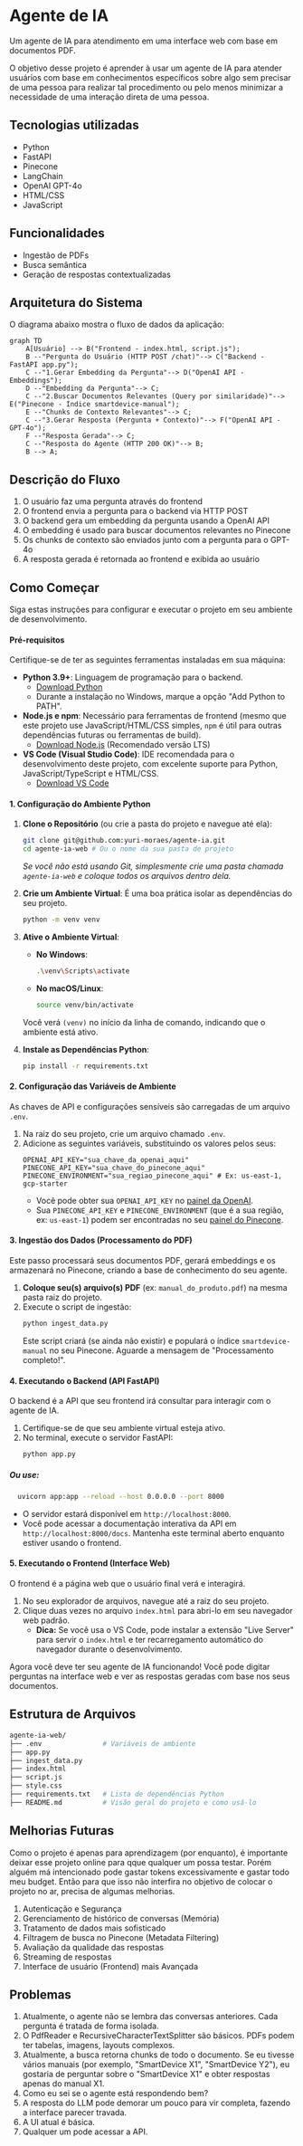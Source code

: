 
# Agente de IA

Um agente de IA para atendimento em uma interface web com base em documentos PDF.

O objetivo desse projeto é aprender à usar um agente de IA para atender usuários com base em conhecimentos específicos sobre algo sem precisar de uma pessoa para realizar tal procedimento ou pelo menos minimizar a necessidade de uma interação direta de uma pessoa.



## Tecnologias utilizadas

- Python
- FastAPI
- Pinecone 
- LangChain 
- OpenAI GPT-4o
- HTML/CSS
- JavaScript 
## Funcionalidades

- Ingestão de PDFs
- Busca semântica
- Geração de respostas contextualizadas

## Arquitetura do Sistema

O diagrama abaixo mostra o fluxo de dados da aplicação:

```mermaid
graph TD
    A[Usuário] --> B("Frontend - index.html, script.js");
    B --"Pergunta do Usuário (HTTP POST /chat)"--> C("Backend - FastAPI app.py");
    C --"1.Gerar Embedding da Pergunta"--> D("OpenAI API - Embeddings");
    D --"Embedding da Pergunta"--> C;
    C --"2.Buscar Documentos Relevantes (Query por similaridade)"--> E("Pinecone - Índice smartdevice-manual");
    E --"Chunks de Contexto Relevantes"--> C;
    C --"3.Gerar Resposta (Pergunta + Contexto)"--> F("OpenAI API - GPT-4o");
    F --"Resposta Gerada"--> C;
    C --"Resposta do Agente (HTTP 200 OK)"--> B;
    B --> A;
```

## Descrição do Fluxo

1. O usuário faz uma pergunta através do frontend
2. O frontend envia a pergunta para o backend via HTTP POST
3. O backend gera um embedding da pergunta usando a OpenAI API
4. O embedding é usado para buscar documentos relevantes no Pinecone
5. Os chunks de contexto são enviados junto com a pergunta para o GPT-4o
6. A resposta gerada é retornada ao frontend e exibida ao usuário
## Como Começar

Siga estas instruções para configurar e executar o projeto em seu ambiente de desenvolvimento.

#### Pré-requisitos

Certifique-se de ter as seguintes ferramentas instaladas em sua máquina:

  * **Python 3.9+**: Linguagem de programação para o backend.
      * [Download Python](https://www.python.org/downloads/)
      * Durante a instalação no Windows, marque a opção "Add Python to PATH".
  * **Node.js e npm**: Necessário para ferramentas de frontend (mesmo que este projeto use JavaScript/HTML/CSS simples, `npm` é útil para outras dependências futuras ou ferramentas de build).
      * [Download Node.js](https://nodejs.org/en/download/) (Recomendado versão LTS)
  * **VS Code (Visual Studio Code)**: IDE recomendada para o desenvolvimento deste projeto, com excelente suporte para Python, JavaScript/TypeScript e HTML/CSS.
      * [Download VS Code](https://code.visualstudio.com/)

#### 1\. Configuração do Ambiente Python

1.  **Clone o Repositório** (ou crie a pasta do projeto e navegue até ela):

    ```bash
    git clone git@github.com:yuri-moraes/agente-ia.git
    cd agente-ia-web # Ou o nome da sua pasta de projeto
    ```

    *Se você não está usando Git, simplesmente crie uma pasta chamada `agente-ia-web` e coloque todos os arquivos dentro dela.*

2.  **Crie um Ambiente Virtual**:
    É uma boa prática isolar as dependências do seu projeto.

    ```bash
    python -m venv venv
    ```

3.  **Ative o Ambiente Virtual**:

      * **No Windows**:
        ```bash
        .\venv\Scripts\activate
        ```
      * **No macOS/Linux**:
        ```bash
        source venv/bin/activate
        ```

    Você verá `(venv)` no início da linha de comando, indicando que o ambiente está ativo.

4.  **Instale as Dependências Python**:

    ```bash
    pip install -r requirements.txt
    ```

#### 2\. Configuração das Variáveis de Ambiente

As chaves de API e configurações sensíveis são carregadas de um arquivo `.env`.

1.  Na raiz do seu projeto, crie um arquivo chamado `.env`.
2.  Adicione as seguintes variáveis, substituindo os valores pelos seus:
    ```
    OPENAI_API_KEY="sua_chave_da_openai_aqui"
    PINECONE_API_KEY="sua_chave_do_pinecone_aqui"
    PINECONE_ENVIRONMENT="sua_regiao_pinecone_aqui" # Ex: us-east-1, gcp-starter
    ```
      * Você pode obter sua `OPENAI_API_KEY` no [painel da OpenAI](https://platform.openai.com/account/api-keys).
      * Sua `PINECONE_API_KEY` e `PINECONE_ENVIRONMENT` (que é a sua região, ex: `us-east-1`) podem ser encontradas no seu [painel do Pinecone](https://www.google.com/search?q=https://app.pinecone.io/dashboard/indexes).

#### 3\. Ingestão dos Dados (Processamento do PDF)

Este passo processará seus documentos PDF, gerará embeddings e os armazenará no Pinecone, criando a base de conhecimento do seu agente.

1.  **Coloque seu(s) arquivo(s) PDF** (ex: `manual_do_produto.pdf`) na mesma pasta raiz do projeto.
2.  Execute o script de ingestão:
    ```bash
    python ingest_data.py
    ```
    Este script criará (se ainda não existir) e populará o índice `smartdevice-manual` no seu Pinecone. Aguarde a mensagem de "Processamento completo\!".

#### 4\. Executando o Backend (API FastAPI)

O backend é a API que seu frontend irá consultar para interagir com o agente de IA.

1.  Certifique-se de que seu ambiente virtual esteja ativo.
2.  No terminal, execute o servidor FastAPI:
    ```bash
    python app.py
    ```
##### Ou use:
    
```bash
  uvicorn app:app --reload --host 0.0.0.0 --port 8000
```

  * O servidor estará disponível em `http://localhost:8000`.
  * Você pode acessar a documentação interativa da API em `http://localhost:8000/docs`. Mantenha este terminal aberto enquanto estiver usando o frontend.

#### 5\. Executando o Frontend (Interface Web)

O frontend é a página web que o usuário final verá e interagirá.

1.  No seu explorador de arquivos, navegue até a raiz do seu projeto.
2.  Clique duas vezes no arquivo `index.html` para abri-lo em seu navegador web padrão.
      * **Dica:** Se você usa o VS Code, pode instalar a extensão "Live Server" para servir o `index.html` e ter recarregamento automático do navegador durante o desenvolvimento.

Agora você deve ter seu agente de IA funcionando\! Você pode digitar perguntas na interface web e ver as respostas geradas com base nos seus documentos.

## Estrutura de Arquivos

```bash
agente-ia-web/
├── .env               # Variáveis de ambiente
├── app.py
├── ingest_data.py
├── index.html
├── script.js
├── style.css
├── requirements.txt   # Lista de dependências Python
├── README.md          # Visão geral do projeto e como usá-lo
```
## Melhorias Futuras

Como o projeto é apenas para aprendizagem (por enquanto), é importante deixar esse projeto online para qque qualquer um possa testar. Porém alguém má intencionado pode gastar tokens excessivamente e gastar todo meu budget. Então para que isso não interfira no objetivo de colocar o projeto no ar, precisa de algumas melhorias.

1. Autenticação e Segurança
2. Gerenciamento de histórico de conversas (Memória)
3. Tratamento de dados mais sofisticado
4. Filtragem de busca no Pinecone (Metadata Filtering)
5. Avaliação da qualidade das respostas
6. Streaming de respostas
7. Interface de usuário (Frontend) mais Avançada

## Problemas
1. Atualmente, o agente não se lembra das conversas anteriores. Cada pergunta é tratada de forma isolada.
2. O PdfReader e RecursiveCharacterTextSplitter são básicos. PDFs podem ter tabelas, imagens, layouts complexos.
3. Atualmente, a busca retorna chunks de todo o documento. Se eu tivesse vários manuais (por exemplo, "SmartDevice X1", "SmartDevice Y2"), eu gostaria de perguntar sobre o "SmartDevice X1" e obter respostas apenas do manual X1.
4. Como eu sei se o agente está respondendo bem?    
5. A resposta do LLM pode demorar um pouco para vir completa, fazendo a interface parecer travada.
6. A UI atual é básica.
7. Qualquer um pode acessar a API.
